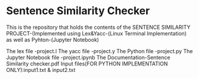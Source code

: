 # Sentence Similarity Checker
This is the repository that holds the contents of the SENTENCE SIMILARITY PROJECT-(Implemented using Lex&Yacc-(Linux Terminal Implementation) as well as Pyhton-(Jupyter Notebook)

The lex file -project.l
The yacc file -project.y
The Python file -project.py
The Jupyter Notebook file -project.ipynb
The Documentation-Sentence Similarity checker.pdf
Input files(FOR PYTHON IMPLEMENTATION ONLY):input1.txt & input2.txt


